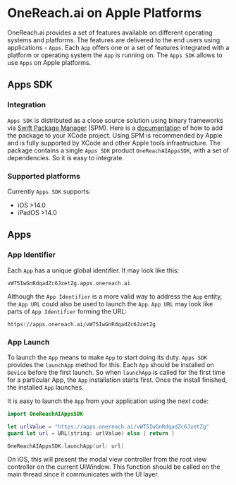 # OneReach.ai on Apple Platforms

OneReach.ai provides a set of features available on different operating systems and platforms. The features are delivered to the end users using applications - `Apps`. Each `App` offers one or a set of features integrated with a platform or operating system the `App` is running on. The `Apps SDK` allows to use `Apps` on Apple platforms.


## Apps SDK

### Integration

`Apps SDK` is distributed as a close source solution using binary frameworks via [Swift Package Manager](https://www.swift.org/documentation/package-manager/) (SPM). Here is a [documentation](https://developer.apple.com/documentation/xcode/adding-package-dependencies-to-your-app) of how to add the package to your XCode project. Using SPM is recommended by Apple and is fully supported by XCode and other Apple tools infrastructure. The package contains a single `Apps SDK` product `OneReachAIAppsSDK`, with a set of dependencies. So it is easy to integrate.

### Supported platforms

Currently `Apps SDK` supports:
- iOS >14.0
- iPadOS >14.0

## Apps

### App Identifier

Each `App` has a unique global identifier. It may look like this:

`vWT5IwGnRdqadZc6JzetZg.apps.onereach.ai`

Although the `App Identifier` is a more valid way to address the `App` entity, the `App URL` could also be used to launch the `App`. `App URL` may look like parts of `App Identifier` forming the URL:

`https://apps.onereach.ai/vWT5IwGnRdqadZc6JzetZg`


### App Launch

To launch the `App` means to make `App` to start doing its duty. `Apps SDK` provides the `launchApp` method for this. Each `App` should be installed on `Device` before the first launch. So when `launchApp` is called for the first time for a particular App, the `App` installation starts first. Once the install finished, the installed `App` launches.

It is easy to launch the `App` from your application using the next code:

```swift
import OneReachAIAppsSDK

let urlValue = "https://apps.onereach.ai/vWT5IwGnRdqadZc6JzetZg"
guard let url = URL(string: urlValue) else { return }

OneReachAIAppsSDK.launchApp(url: url)
```

On iOS, this will present the modal view controller from the root view controller on the current UIWindow. This function should be called on the main thread since it communicates with the UI layer.
